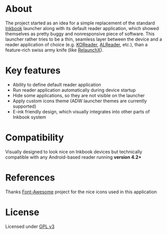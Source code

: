 # About

The project started as an idea for a simple replacement of the standard [Inkbook](https://inkbooks.eu/) launcher along with its default reader application, which showed themselves as pretty buggy and nonresponsive piece of software. This launcher rather tries to be a thin, seamless layer between the device and a reader application of choice (e.g. [KOReader](https://github.com/koreader/koreader), [ALReader](http://alreader.com/), etc.), than a feature-rich swiss army knife (like [RelaunchX](https://f-droid.org/en/packages/com.gacode.relaunchx)).

# Key features
- Ability to define default reader application
- Run reader application automatically during device startup
- Hide some applications, so they are not visible on the launcher
- Apply custom icons theme (ADW launcher themes are currently supported)
- E-ink friendly design, which visually integrates into other parts of Inkbook system

# Compatibility
Visually designed to look nice on Inkbook devices but technically compatible with any Android-based reader running **version 4.2+**

# References
Thanks [Font-Awesome](https://github.com/FortAwesome/Font-Awesome) project for the nice icons used in this application

# License
Licensed under [GPL v3](https://www.gnu.org/licenses/gpl-3.0.txt)
